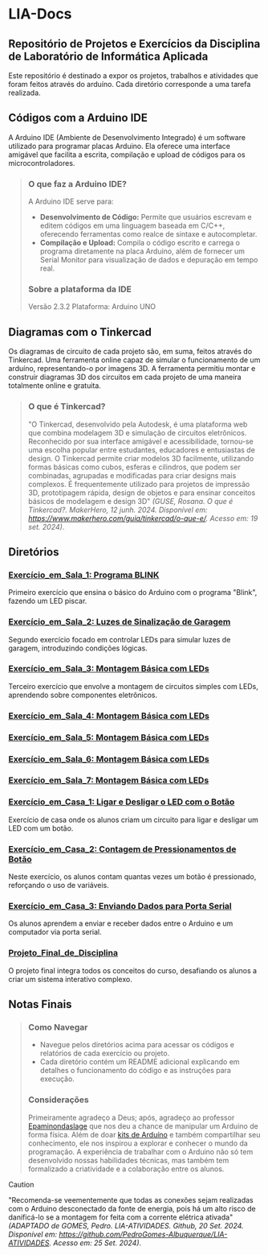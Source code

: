 # LIA-Docs

## Repositório de Projetos e Exercícios da Disciplina de Laboratório de Informática Aplicada
Este repositório é destinado a expor os projetos, trabalhos e atividades que foram feitos através do arduíno. Cada diretório corresponde a uma tarefa realizada.

## Códigos com a Arduino IDE
A Arduino IDE (Ambiente de Desenvolvimento Integrado) é um software utilizado para programar placas Arduino. Ela oferece uma interface amigável que facilita a escrita, compilação e upload de códigos para os microcontroladores.
> ### O que faz a Arduino IDE?
> A Arduino IDE serve para:
> - **Desenvolvimento de Código:** Permite que usuários escrevam e editem códigos em uma linguagem baseada em C/C++, oferecendo ferramentas como realce de sintaxe e autocompletar.
> - **Compilação e Upload:** Compila o código escrito e carrega o programa diretamente na placa Arduino, além de fornecer um Serial Monitor para visualização de dados e depuração em tempo real.
> ### Sobre a plataforma da IDE
> Versão 2.3.2 Plataforma: Arduino UNO

## Diagramas com o Tinkercad
Os diagramas de circuito de cada projeto são, em suma, feitos através do Tinkercad. Uma ferramenta online capaz de simular o funcionamento de um arduíno, representando-o por imagens 3D. A ferramenta permitiu montar e construir diagramas 3D dos circuitos em cada projeto de uma maneira totalmente online e gratuita.
> ### O que é Tinkercad?
> "O Tinkercad, desenvolvido pela Autodesk, é uma plataforma web que combina modelagem 3D e simulação de circuitos eletrônicos. Reconhecido por sua interface amigável e acessibilidade, tornou-se uma escolha popular entre estudantes, educadores e entusiastas de design. O Tinkercad permite criar modelos 3D facilmente, utilizando formas básicas como cubos, esferas e cilindros, que podem ser combinadas, agrupadas e modificadas para criar designs mais complexos. É frequentemente utilizado para projetos de impressão 3D, prototipagem rápida, design de objetos e para ensinar conceitos básicos de modelagem e design 3D" *(GUSE, Rosana. O que é Tinkercad?. MakerHero, 12 junh. 2024. Disponível em: https://www.makerhero.com/guia/tinkercad/o-que-e/. Acesso em: 19 set. 2024)*.


## Diretórios

### [Exercício_em_Sala_1: Programa BLINK](https://github.com/Matheusrammos/LIA-Docs/tree/main/Exerc%C3%ADcio_em_Sala_1)
Primeiro exercício que ensina o básico do Arduino com o programa "Blink", fazendo um LED piscar.

### [Exercício_em_Sala_2: Luzes de Sinalização de Garagem](https://github.com/Matheusrammos/LIA-Docs/tree/main/Exerc%C3%ADcio_em_Sala_2)
Segundo exercício focado em controlar LEDs para simular luzes de garagem, introduzindo condições lógicas.

### [Exercício_em_Sala_3: Montagem Básica com LEDs](https://github.com/Matheusrammos/LIA-Docs/tree/main/Exerc%C3%ADcio_em_Sala_3)
Terceiro exercício que envolve a montagem de circuitos simples com LEDs, aprendendo sobre componentes eletrônicos.

### [Exercício_em_Sala_4: Montagem Básica com LEDs](https://github.com/Matheusrammos/LIA-Docs/tree/main/Exerc%C3%ADcio_em_Sala_3)

### [Exercício_em_Sala_5: Montagem Básica com LEDs](https://github.com/Matheusrammos/LIA-Docs/tree/main/Exerc%C3%ADcio_em_Sala_3)

### [Exercício_em_Sala_6: Montagem Básica com LEDs](https://github.com/Matheusrammos/LIA-Docs/tree/main/Exerc%C3%ADcio_em_Sala_3)

### [Exercício_em_Sala_7: Montagem Básica com LEDs](https://github.com/Matheusrammos/LIA-Docs/tree/main/Exerc%C3%ADcio_em_Sala_3)

### [Exercício_em_Casa_1: Ligar e Desligar o LED com o Botão](https://github.com/Matheusrammos/LIA-Docs/tree/main/Exerc%C3%ADcio_em_Casa_1)
Exercício de casa onde os alunos criam um circuito para ligar e desligar um LED com um botão.

### [Exercício_em_Casa_2: Contagem de Pressionamentos de Botão](https://github.com/Matheusrammos/LIA-Docs/tree/main/Exerc%C3%ADcio_em_Casa_2)
Neste exercício, os alunos contam quantas vezes um botão é pressionado, reforçando o uso de variáveis.

### [Exercício_em_Casa_3: Enviando Dados para Porta Serial](https://github.com/Matheusrammos/LIA-Docs/tree/main/Exerc%C3%ADcio_em_Casa_3)
Os alunos aprendem a enviar e receber dados entre o Arduino e um computador via porta serial.

### [Projeto_Final_de_Disciplina](https://github.com/Matheusrammos/LIA-Docs/tree/main/Projeto_Final_de_Disciplina)
O projeto final integra todos os conceitos do curso, desafiando os alunos a criar um sistema interativo complexo.

## Notas Finais
> ### Como Navegar
> - Navegue pelos diretórios acima para acessar os códigos e relatórios de cada exercício ou projeto.
> - Cada diretório contém um README adicional  explicando em detalhes o funcionamento do código e as instruções para execução.
> ### Considerações
> Primeiramente agradeço a Deus; após, agradeço ao professor [Epaminondaslage](https://www.bing.com/ck/a?!&&p=cf945232149fce13JmltdHM9MTcyNjcwNDAwMCZpZ3VpZD0yNGZkYWYyYS1lMjZiLTYzMWYtMzY0MC1iYmJiZTNlZTYyZGImaW5zaWQ9NTE5Mg&ptn=3&ver=2&hsh=3&fclid=24fdaf2a-e26b-631f-3640-bbbbe3ee62db&psq=src%3d%22https%3a%2f%2fgithub.com%2fEpaminondaslage%2fAluno_Fulano_de_Tal%2fblob%2fmain%2fExercicio_em_Casa_1%2fFigura.jpeg%22+alt%3d%22Circuito%22+width%3d%2250%25%22&u=a1aHR0cHM6Ly9naXRodWIuY29tL0VwYW1pbm9uZGFzbGFnZQ&ntb=1) que nos deu a chance de manipular um Arduino de forma física. Além de doar [kits de Arduíno](https://github.com/Epaminondaslage/Kit-Arduino) e também compartilhar seu conhecimento, ele nos inspirou a explorar e conhecer o mundo da programação. A experiência de trabalhar com o Arduino não só tem desenvolvido nossas habilidades técnicas, mas também tem formalizado a criatividade e a colaboração entre os alunos.


>[!CAUTION]  
"Recomenda-se veementemente que todas as conexões sejam realizadas com o Arduino desconectado da fonte de energia, pois há um alto risco de danificá-lo se a montagem for feita com a corrente elétrica ativada" *(ADAPTADO de GOMES, Pedro. LIA-ATIVIDADES. Github, 20 Set. 2024. Disponível em: https://github.com/PedroGomes-Albuquerque/LIA-ATIVIDADES. Acesso em: 25 Set. 2024)*.
